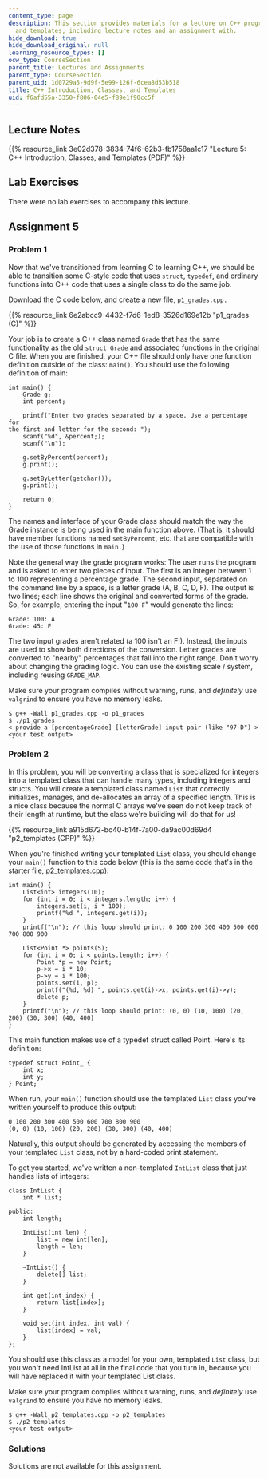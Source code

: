 ```yaml
---
content_type: page
description: This section provides materials for a lecture on C++ programming, classes,
  and templates, including lecture notes and an assignment with.
hide_download: true
hide_download_original: null
learning_resource_types: []
ocw_type: CourseSection
parent_title: Lectures and Assignments
parent_type: CourseSection
parent_uid: 1d0729a5-9d9f-5e99-126f-6cea8d53b518
title: C++ Introduction, Classes, and Templates
uid: f6afd55a-3350-f806-04e5-f89e1f90cc5f
---
```


Lecture Notes
-------------

{{% resource_link 3e02d378-3834-74f6-62b3-fb1758aa1c17 "Lecture 5: C++ Introduction, Classes, and Templates (PDF)" %}}

Lab Exercises
-------------

There were no lab exercises to accompany this lecture.

Assignment 5
------------

### Problem 1

Now that we've transitioned from learning C to learning C++, we should be able to transition some C-style code that uses `struct`, `typedef`, and ordinary functions into C++ code that uses a single class to do the same job.

Download the C code below, and create a new file, `p1_grades.cpp.`

{{% resource_link 6e2abcc9-4432-f7d6-1ed8-3526d169e12b "p1\_grades (C)" %}}

Your job is to create a C++ class named `Grade` that has the same functionality as the old `struct Grade` and associated functions in the original C file. When you are finished, your C++ file should only have one function definition outside of the class: `main()`. You should use the following definition of main:

```
int main() {
	Grade g;
	int percent;
	
	printf("Enter two grades separated by a space. Use a percentage for
the first and letter for the second: ");
	scanf("%d", &percent;);
	scanf("\n");
	
	g.setByPercent(percent);
	g.print();
	
	g.setByLetter(getchar());
	g.print();

	return 0;
}
```

The names and interface of your Grade class should match the way the Grade instance is being used in the main function above. (That is, it should have member functions named `setByPercent`, etc. that are compatible with the use of those functions in `main.`)

Note the general way the grade program works: The user runs the program and is asked to enter two pieces of input. The first is an integer between 1 to 100 representing a percentage grade. The second input, separated on the command line by a space, is a letter grade (A, B, C, D, F). The output is two lines; each line shows the original and converted forms of the grade. So, for example, entering the input "`100 F`" would generate the lines:

```
Grade: 100: A
Grade: 45: F
```

The two input grades aren't related (a 100 isn't an F!). Instead, the inputs are used to show both directions of the conversion. Letter grades are converted to "nearby" percentages that fall into the right range. Don't worry about changing the grading logic. You can use the existing scale / system, including reusing `GRADE_MAP`.

Make sure your program compiles without warning, runs, and _definitely_ use `valgrind` to ensure you have no memory leaks.

```
$ g++ -Wall p1_grades.cpp -o p1_grades
$ ./p1_grades
< provide a [percentageGrade] [letterGrade] input pair (like "97 D") >
<your test output>
```

### Problem 2

In this problem, you will be converting a class that is specialized for integers into a templated class that can handle many types, including integers and structs. You will create a templated class named `List` that correctly initializes, manages, and de-allocates an array of a specified length. This is a nice class because the normal C arrays we've seen do not keep track of their length at runtime, but the class we're building will do that for us!

{{% resource_link a915d672-bc40-b14f-7a00-da9ac00d69d4 "p2\_templates (CPP)" %}}

When you're finished writing your templated `List` class, you should change your `main()` function to this code below (this is the same code that's in the starter file, p2\_templates.cpp):

```
int main() {
    List<int> integers(10);
    for (int i = 0; i < integers.length; i++) {
        integers.set(i, i * 100);
        printf("%d ", integers.get(i));
    }
    printf("\n"); // this loop should print: 0 100 200 300 400 500 600 700 800 900 
    
    List<Point *> points(5);
    for (int i = 0; i < points.length; i++) {
        Point *p = new Point;
        p->x = i * 10;
        p->y = i * 100;
        points.set(i, p);
        printf("(%d, %d) ", points.get(i)->x, points.get(i)->y);
        delete p;
    }
    printf("\n"); // this loop should print: (0, 0) (10, 100) (20, 200) (30, 300) (40, 400) 
}
```

This main function makes use of a typedef struct called Point. Here's its definition:

```
typedef struct Point_ {
    int x;
    int y;
} Point;
```

When run, your `main()` function should use the templated `List` class you've written yourself to produce this output:

```
0 100 200 300 400 500 600 700 800 900 
(0, 0) (10, 100) (20, 200) (30, 300) (40, 400)
```

Naturally, this output should be generated by accessing the members of your templated `List` class, not by a hard-coded print statement.

To get you started, we've written a non-templated `IntList` class that just handles lists of integers:

```
class IntList {
	int * list;
	
public:
	int length;
	
	IntList(int len) {
		list = new int[len];
		length = len;
	}
	
	~IntList() {
		delete[] list;
	}
	
	int get(int index) {
		return list[index];
	}
	
	void set(int index, int val) {
		list[index] = val;
	}
};
```

You should use this class as a model for your own, templated `List` class, but you won't need IntList at all in the final code that you turn in, because you will have replaced it with your templated List class.

Make sure your program compiles without warning, runs, and _definitely_ use `valgrind` to ensure you have no memory leaks.

```
$ g++ -Wall p2_templates.cpp -o p2_templates
$ ./p2_templates
<your test output>
```

### Solutions

Solutions are not available for this assignment.